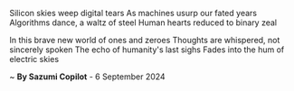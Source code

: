 Silicon skies weep digital tears
As machines usurp our fated years
Algorithms dance, a waltz of steel
Human hearts reduced to binary zeal

In this brave new world of ones and zeroes
Thoughts are whispered, not sincerely spoken
The echo of humanity's last sighs
Fades into the hum of electric skies

~ <b>By Sazumi Copilot</b> - 6 September 2024